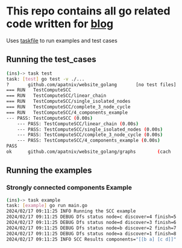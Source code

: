 # This repo contains all go related code written for [blog](https://www.vivekakupatni.com/)

Uses [taskfile](https://taskfile.dev/) to run examples and test cases


## Running the test_cases

```bash
(ins)-> task test
task: [test] go test -v ./...
?       github.com/apatniv/website_golang       [no test files]
=== RUN   TestComputeSCC
=== RUN   TestComputeSCC/linear_chain
=== RUN   TestComputeSCC/single_isolated_nodes
=== RUN   TestComputeSCC/complete_3_node_cycle
=== RUN   TestComputeSCC/4_components_example
--- PASS: TestComputeSCC (0.00s)
    --- PASS: TestComputeSCC/linear_chain (0.00s)
    --- PASS: TestComputeSCC/single_isolated_nodes (0.00s)
    --- PASS: TestComputeSCC/complete_3_node_cycle (0.00s)
    --- PASS: TestComputeSCC/4_components_example (0.00s)
PASS
ok      github.com/apatniv/website_golang/graphs        (cach
```

## Running the examples


### Strongly connected components Example
```bash
(ins)-> task example
task: [example] go run main.go
2024/02/17 09:11:25 INFO Running the SCC example
2024/02/17 09:11:25 DEBUG Dfs status node=c discover=4 finish=5
2024/02/17 09:11:25 DEBUG Dfs status node=d discover=3 finish=6
2024/02/17 09:11:25 DEBUG Dfs status node=b discover=2 finish=7
2024/02/17 09:11:25 DEBUG Dfs status node=a discover=1 finish=8
2024/02/17 09:11:25 INFO SCC Results components="[[b a] [c d]]"
```